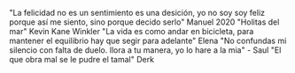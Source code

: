 "La felicidad no es un sentimiento es una desición, yo no soy soy feliz porque así me siento, sino porque decido serlo" Manuel 2020
"Holitas del mar" Kevin Kane Winkler 
"La vida es como andar en bicicleta, para mantener el equilibrio hay que segir para adelante" Elena
"No confundas mi silencio con falta de duelo. llora a tu manera, yo lo hare a la mia" - Saul
"El que obra mal se le pudre el tamal" Derk
